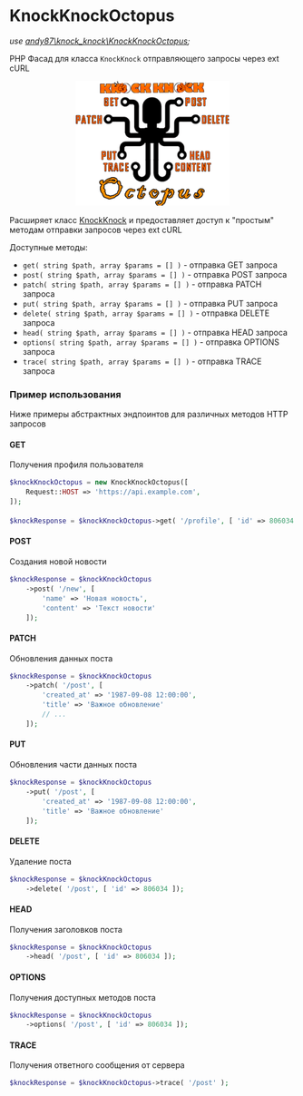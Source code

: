 # KnockKnockOctopus
_use [andy87\knock_knock\KnockKnockOctopus](../../src/KnockKnockOctopus.php);_

PHP Фасад для класса `KnockKnock` отправляющего запросы через ext cURL

<p style="text-align:center"><img src="../../assets/logo/KnockKnockOctopus_320.png" style="height:220px; width: auto" alt="KnockKnock php curl facade"/></p>

Расширяет класс [KnockKnock](../../README.md) и предоставляет доступ к "простым" методам отправки запросов через ext cURL

Доступные методы:
- `get( string $path, array $params = [] )` - отправка GET запроса
- `post( string $path, array $params = [] )` - отправка POST запроса
- `patch( string $path, array $params = [] )` - отправка PATCH запроса
- `put( string $path, array $params = [] )` - отправка PUT запроса
- `delete( string $path, array $params = [] )` - отправка DELETE запроса
- `head( string $path, array $params = [] )` - отправка HEAD запроса
- `options( string $path, array $params = [] )` - отправка OPTIONS запроса
- `trace( string $path, array $params = [] )` - отправка TRACE запроса

### Пример использования
Ниже примеры абстрактных эндпоинтов для различных методов HTTP запросов

#### GET
Получения профиля пользователя
```php
$knockKnockOctopus = new KnockKnockOctopus([
    Request::HOST => 'https://api.example.com',
]);

$knockResponse = $knockKnockOctopus->get( '/profile', [ 'id' => 806034 ] );
```

#### POST
Создания новой новости
```php
$knockResponse = $knockKnockOctopus
    ->post( '/new', [ 
        'name' => 'Новая новость',
        'content' => 'Текст новости' 
    ]);
```
#### PATCH
Обновления данных поста
```php
$knockResponse = $knockKnockOctopus
    ->patch( '/post', [ 
        'created_at' => '1987-09-08 12:00:00',
        'title' => 'Важное обновление'
        // ...
    ]);
```

#### PUT
Обновления части данных поста
```php
$knockResponse = $knockKnockOctopus
    ->put( '/post', [ 
        'created_at' => '1987-09-08 12:00:00',
        'title' => 'Важное обновление' 
    ]);
```

#### DELETE
Удаление поста
```php
$knockResponse = $knockKnockOctopus
    ->delete( '/post', [ 'id' => 806034 ]);
```

#### HEAD
Получения заголовков поста
```php
$knockResponse = $knockKnockOctopus
    ->head( '/post', [ 'id' => 806034 ]);
```
#### OPTIONS
Получения доступных методов поста
```php
$knockResponse = $knockKnockOctopus
    ->options( '/post', [ 'id' => 806034 ]);
```
#### TRACE
Получения ответного сообщения от сервера
```php
$knockResponse = $knockKnockOctopus->trace( '/post' );
```